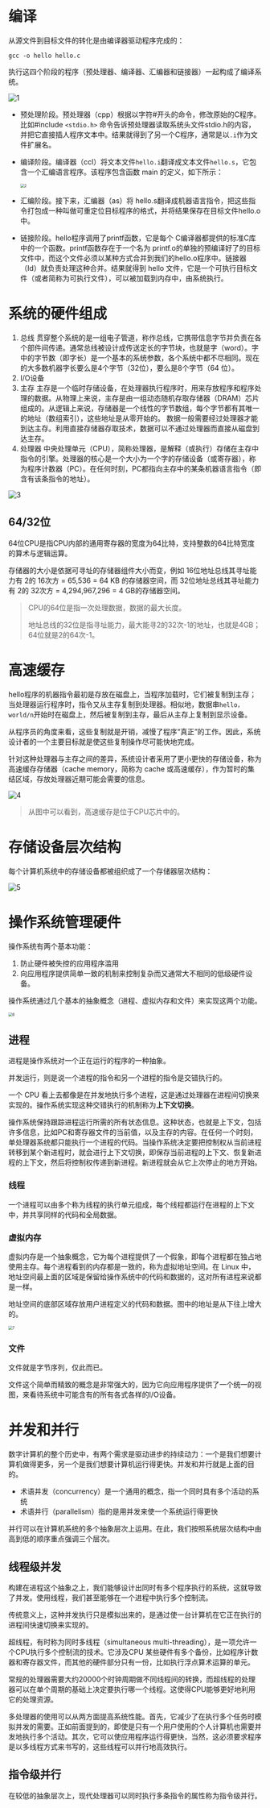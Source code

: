 # 编译

从源文件到目标文件的转化是由编译器驱动程序完成的：

```
gcc -o hello hello.c
```

执行这四个阶段的程序（预处理器、编译器、汇编器和链接器）一起构成了编译系统。

![1](assets/1.png)

-   预处理阶段。预处理器（cpp）根据以字符#开头的命令，修改原始的C程序。比如#include `<stdio.h>` 命令告诉预处理器读取系统头文件stdio.h的内容，并把它直接插人程序文本中。结果就得到了另一个C程序，通常是以`.i`作为文件扩展名。

-   编译阶段。编译器（ccl）将文本文件`hello.i`翻译成文本文件`hello.s`，它包含一个汇编语言程序。该程序包含函数 main 的定义，如下所示：

    <img src="assets/2.png" alt="2" style="zoom:50%;" />


-   汇编阶段。接下来，汇编器（as）将 hello.s翻译成机器语言指令，把这些指令打包成一种叫做可重定位目标程序的格式，并将结果保存在目标文件hello.o中。
-   链接阶段。hello程序调用了printf函数，它是每个 C编译器都提供的标准C库中的一个函数。printf函数存在于一个名为 printf.o的单独的预编译好了的目标文件中，而这个文件必须以某种方式合并到我们的hello.o程序中。链接器（Id）就负责处理这种合并。结果就得到 hello 文件，它是一个可执行目标文件（或者简称为可执行文件），可以被加载到内存中，由系统执行。

# 系统的硬件组成

1.  总线
    贯穿整个系统的是一组电子管道，称作总线，它携带信息字节并负责在各个部件间传递。通常总线被设计成传送定长的字节块，也就是字（word）。字中的字节数（即字长）是一个基本的系统参数，各个系统中都不尽相同。现在的大多数机器字长要么是4个字节（32位），要么是8个字节（64 位）。
2.  I/O设备
3.  主存
    主存是一个临时存储设备，在处理器执行程序时，用来存放程序和程序处理的数据。从物理上来说，主存是由一组动态随机存取存储器（DRAM）芯片组成的。从逻辑上来说，存储器是一个线性的字节数组，每个字节都有其唯一的地址（数组索引），这些地址是从零开始的。
    数据一般需要经过处理器才能到达主存。利用直接存储器存取技术，数据可以不通过处理器而直接从磁盘到达主存。
4.  处理器
    中央处理单元（CPU），简称处理器，是解释（或执行）存储在主存中指令的引擎。处理器的核心是一个大小为一个字的存储设备（或寄存器），称为程序计数器（PC）。在任何时刻，PC都指向主存中的某条机器语言指令（即含有该条指令的地址）。

![3](assets/3.png)

## 64/32位

64位CPU是指CPU内部的通用寄存器的宽度为64比特，支持整数的64比特宽度的算术与逻辑运算。

存储器的大小是依据可寻址的存储器组件大小而变，例如 16位地址总线其寻址能力有 2的 16次方 = 65,536 = 64 KB 的存储器空间，而 32位地址总线其寻址能力有 2的 32次方 = 4,294,967,296 = 4 GB的存储器空间。

>   CPU的64位是指一次处理数据，数据的最大长度。
>
>   地址总线的32位是指寻址能力，最大能寻2的32次-1的地址，也就是4GB；64位就是2的64次-1。

# 高速缓存

hello程序的机器指令最初是存放在磁盘上，当程序加载时，它们被复制到主存；当处理器运行程序时，指令又从主存复制到处理器。相似地，数据串`hello，world/n`开始时在磁盘上，然后被复制到主存，最后从主存上复制到显示设备。

从程序员的角度来看，这些复制就是开销，减慢了程序“真正”的工作。因此，系统设计者的一个主要目标就是使这些复制操作尽可能快地完成。

针对这种处理器与主存之间的差异，系统设计者采用了更小更快的存储设备，称为高速缓存存储器（cache memory，简称为 cache 或高速缓存），作为暂时的集结区域，存放处理器近期可能会需要的信息。

![4](assets/4.jpg)

>   从图中可以看到，高速缓存是位于CPU芯片中的。

# 存储设备层次结构

每个计算机系统中的存储设备都被组织成了一个存储器层次结构：

![5](assets/5.jpg)

# 操作系统管理硬件

操作系统有两个基本功能：

1.  防止硬件被失控的应用程序滥用
2.  向应用程序提供简单一致的机制来控制复杂而又通常大不相同的低级硬件设备。

操作系统通过几个基本的抽象概念（进程、虚拟内存和文件）来实现这两个功能。

<img src="assets/6.jpg" alt="6" style="zoom:50%;" />

## 进程

进程是操作系统对一个正在运行的程序的一种抽象。

并发运行，则是说一个进程的指令和另一个进程的指令是交错执行的。

一个 CPU 看上去都像是在并发地执行多个进程，这是通过处理器在进程间切换来实现的。操作系统实现这种交错执行的机制称为**上下文切换**。

操作系统保持跟踪进程运行所需的所有状态信息。这种状态，也就是上下文，包括许多信息，比如PC和寄存器文件的当前值，以及主存的内容。在任何一个时刻，单处理器系统都只能执行一个进程的代码。当操作系统决定要把控制权从当前进程转移到某个新进程时，就会进行上下文切换，即保存当前进程的上下文、恢复新进程的上下文，然后将控制权传递到新进程。新进程就会从它上次停止的地方开始。

### 线程

一个进程可以由多个称为线程的执行单元组成，每个线程都运行在进程的上下文中，并共享同样的代码和全局数据。

### 虚拟内存

虚拟内存是一个抽象概念，它为每个进程提供了一个假象，即每个进程都在独占地使用主存。每个进程看到的内存都是一致的，称为虚拟地址空间。在 Linux 中，地址空间最上面的区域是保留给操作系统中的代码和数据的，这对所有进程来说都是一样。

地址空间的底部区域存放用户进程定义的代码和数据。图中的地址是从下往上增大的。

<img src="assets/7.jpg" alt="7" style="zoom:50%;" />

### 文件

文件就是字节序列，仅此而已。

文件这个简单而精致的概念是非常强大的，因为它向应用程序提供了一个统一的视图，来看待系统中可能含有的所有各式各样的I/O设备。

# 并发和并行

数字计算机的整个历史中，有两个需求是驱动进步的持续动力：一个是我们想要计算机做得更多，另一个是我们想要计算机运行得更快。并发和并行就是上面的目的。

-   术语并发（concurrency）是一个通用的概念，指一个同时具有多个活动的系统
-   术语并行（parallelism）指的是用并发来使一个系统运行得更快

并行可以在计算机系统的多个抽象层次上运用。在此，我们按照系统层次结构中由高到低的顺序重点强调三个层次。

## 线程级并发

构建在进程这个抽象之上，我们能够设计出同时有多个程序执行的系统，这就导致了并发。使用线程，我们甚至能够在一个进程中执行多个控制流。

传统意义上，这种并发执行只是模拟出来的，是通过使一台计算机在它正在执行的进程间快速切换来实现的。

超线程，有时称为同时多线程（simultaneous multi-threading），是一项允许一个CPU执行多个控制流的技术。它涉及CPU 某些硬件有多个备份，比如程序计数器和寄存器文件，而其他的硬件部分只有一份，比如执行浮点算术运算的单元。

常规的处理器需要大约20000个时钟周期做不同线程间的转换，而超线程的处理器可以在单个周期的基础上决定要执行哪一个线程。这使得CPU能够更好地利用它的处理资源。

多处理器的使用可以从两方面提高系统性能。首先，它减少了在执行多个任务时模拟并发的需要。正如前面提到的，即使是只有一个用户使用的个人计算机也需要并发地执行多个活动。其次，它可以使应用程序运行得更快，当然，这必须要求程序是以多线程方式来书写的，这些线程可以并行地高效执行。

## 指令级并行

在较低的抽象层次上，现代处理器可以同时执行多条指令的属性称为指令级并行。

